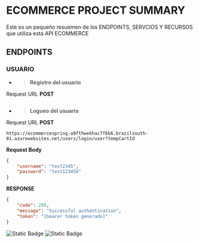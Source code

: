 # ECOMMERCE PROJECT SUMMARY
Este es un pequeño resuemen de los ENDPOINTS, SERVCIOS Y RECURSOS que utiliza esta API ECOMMERCE
## ENDPOINTS
### USUARIO
- > **Registro del usuario**

Request URL **POST**
~~~

~~~


- > **Logueo del usuario**

Request URL **POST**
~~~
https://ecommercespring-a9fthwekhac7f6b6.brazilsouth-01.azurewebsites.net/users/login/user?tempCartId
~~~
**Request Body**
~~~json
{
    "username": "test2345",
    "password": "test123456"
}
~~~
**RESPONSE**
~~~json
{
    "code": 200,
    "message": "Successful authentication",
    "token": "[bearer token generado]"
}
~~~

![Static Badge](https://img.shields.io/badge/redis-black?style=for-the-badge&logo=redis)
![Static Badge](https://img.shields.io/badge/azure-black?style=for-the-badge&logo=icloud)
